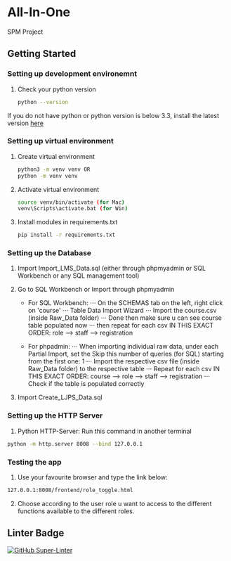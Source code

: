 # All-In-One
SPM Project


## Getting Started


### Setting up development environemnt 
1. Check your python version    
   ```sh 
   python --version
   ``` 
   
If you do not have python or python version is below 3.3, install the latest version [here](https://www.python.org/downloads/)


### Setting up virtual environment 

1. Create virtual environment     
   ```sh
   python3 -m venv venv OR
   python -m venv venv
   
2. Activate virtual environment  
   ```sh
   source venv/bin/activate (for Mac)
   venv\Scripts\activate.bat (for Win)
   
3. Install modules in requirements.txt     
   ```sh
   pip install -r requirements.txt

### Setting up the Database
1. Import Import_LMS_Data.sql (either through phpmyadmin or SQL Workbench or any SQL management tool)

2. Go to SQL Workbench or Import through phpmyadmin

   - For SQL Workbench:
      ⋅⋅⋅ On the SCHEMAS tab on the left, right click on 'course'
      ⋅⋅⋅ Table Data Import Wizard
      ⋅⋅⋅ Import the course.csv (inside Raw_Data folder)
      ⋅⋅⋅ Done then make sure u can see course table populated now
      ⋅⋅⋅ then repeat for each csv IN THIS EXACT ORDER: role --> staff --> registration

   - For phpadmin:
      ⋅⋅⋅ When importing individual raw data, under each Partial Import, set the Skip this number of queries (for SQL) starting from the first one: 1
      ⋅⋅⋅ Import the respective csv file (inside Raw_Data folder) to the respective table
      ⋅⋅⋅ Repeat for each csv IN THIS EXACT ORDER: course --> role --> staff --> registration
      ⋅⋅⋅ Check if the table is populated correctly

4. Import Create_LJPS_Data.sql


### Setting up the HTTP Server

   1. Python HTTP-Server: Run this command in another terminal
   ```sh
   python -m http.server 8008 --bind 127.0.0.1
   ```

### Testing the app

   1. Use your favourite browser and type the link below: 
   ```sh
   127.0.0.1:8008/frontend/role_toggle.html
   ```
   2. Choose according to the user role u want to access to the different functions available to the different roles.


## Linter Badge
[![GitHub Super-Linter](https://github.com/alimsihui/All-In-One/workflows/Lint%20Code%20Base/badge.svg)](https://github.com/marketplace/actions/super-linter)




